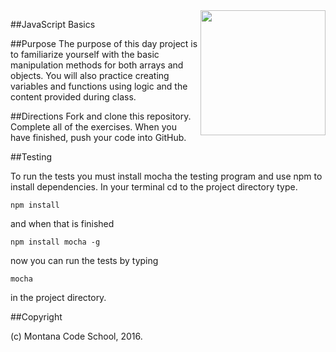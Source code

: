 <img src="http://montanacodeschool.com/wp-content/uploads/2015/06/MCS_LOGO_v1.png" width="200" align="right"/>

##JavaScript Basics

##Purpose
The purpose of this day project is to familiarize yourself with the basic manipulation methods for both arrays and objects. You will also practice creating variables and functions using logic and the content provided during class.

##Directions
Fork and clone this repository. Complete all of the exercises. When you have finished, push your code into GitHub.

##Testing

To run the tests you must install mocha the testing program and use npm to install dependencies. In your terminal cd to the project directory type.

```
npm install
```

and when that is finished

```
npm install mocha -g
```

now you can run the tests by typing

```
mocha
```

in the project directory.

##Copyright

(c) Montana Code School, 2016.
